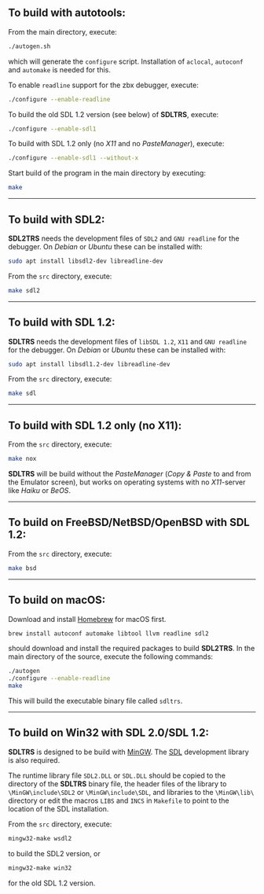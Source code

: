 To build with autotools:
------------------------

From the main directory, execute:
```sh
./autogen.sh
```
which will generate the `configure` script. Installation of `aclocal`,
`autoconf` and `automake` is needed for this.

To enable `readline` support for the zbx debugger, execute:
```sh
./configure --enable-readline
```
To build the old SDL 1.2 version (see below) of **SDLTRS**, execute:
```sh
./configure --enable-sdl1
```
To build with SDL 1.2 only (no *X11* and no *PasteManager*), execute:
```sh
./configure --enable-sdl1 --without-x
```
Start build of the program in the main directory by executing:
```sh
make
```

---

To build with SDL2:
-------------------

**SDL2TRS** needs the development files of `SDL2` and `GNU readline`
for the debugger. On *Debian* or *Ubuntu* these can be installed with:
```sh
sudo apt install libsdl2-dev libreadline-dev
```
From the `src` directory, execute:
```sh
make sdl2
```

---

To build with SDL 1.2:
----------------------

**SDLTRS** needs the development files of `libSDL 1.2`, `X11` and `GNU
readline` for the debugger. On *Debian* or *Ubuntu* these can be
installed with:
```sh
sudo apt install libsdl1.2-dev libreadline-dev
```
From the `src` directory, execute:
```sh
make sdl
```

---

To build with SDL 1.2 only (no X11):
------------------------------------

From the `src` directory, execute:
```sh
make nox
```
**SDLTRS** will be build without the *PasteManager* (*Copy & Paste* to
and from the Emulator screen), but works on operating systems with no
*X11*-server like *Haiku* or *BeOS*.

---

To build on FreeBSD/NetBSD/OpenBSD with SDL 1.2:
------------------------------------------------

From the `src` directory, execute:
```sh
make bsd
```

---

To build on macOS:
------------------

Download and install [Homebrew] for macOS first.
```sh
brew install autoconf automake libtool llvm readline sdl2
```
should download and install the required packages to build **SDL2TRS**.
In the main directory of the source, execute the following commands:
```sh
./autogen
./configure --enable-readline
make
```

This will build the executable binary file called `sdltrs`.

---

To build on Win32 with SDL 2.0/SDL 1.2:
---------------------------------------

**SDLTRS** is designed to be build with [MinGW]. The [SDL] development
library is also required.

The runtime library file `SDL2.DLL` or `SDL.DLL` should be copied to the
directory of the **SDLTRS** binary file, the header files of the library
to `\MinGW\include\SDL2` or `\MinGW\include\SDL`, and libraries to the
`\MinGW\lib\` directory or edit the macros `LIBS` and `INCS` in `Makefile`
to point to the location of the SDL installation.

From the `src` directory, execute:
```sh
mingw32-make wsdl2
```
to build the SDL2 version, or
```sh
mingw32-make win32
```
for the old SDL 1.2 version.

[Homebrew]: https://brew.sh
[MinGW]: http://www.mingw.org
[SDL]: https://www.libsdl.org
